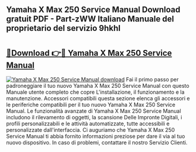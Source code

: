 ## Yamaha X Max 250 Service Manual Download gratuit PDF - Part-zWW Italiano Manuale del proprietario del servizio 9hkhI

# <h2><a href="http://dfevg68.blite.top/?on=Yamaha+X+Max+250+Service+Manual">🔗Download 👉🔴 Yamaha X Max 250 Service Manual</a></h2>

[![Yamaha X Max 250 Service Manual download](https://i.imgur.com/lujVjoI.png)](http://dfevg68.blite.top/?on=Yamaha+X+Max+250+Service+Manual)
Fai il primo passo per padroneggiare il tuo nuovo Yamaha X Max 250 Service Manual con questo Manuale utente completo che copre L'installazione, il funzionamento e la manutenzione. Accessori compatibili questa sezione elenca gli accessori e le periferiche compatibili per il tuo nuovo Yamaha X Max 250 Service Manual. Le funzionalità avanzate di Yamaha X Max 250 Service Manual includono il rilevamento di oggetti, la scansione Delle Impronte Digitali, i profili personalizzabili e le attività automatizzate, tutte accessibili e personalizzate dall'interfaccia. Ci auguriamo che Yamaha X Max 250 Service Manual ti abbia fornito informazioni preziose per dare il via al tuo nuovo dispositivo. In caso di problemi, contattare il nostro Servizio Clienti.
